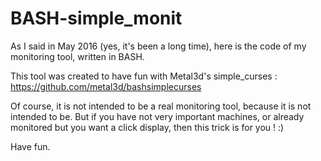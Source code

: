 # BASH-simple_monit


As I said in May 2016 (yes, it's been a long time), here is the code of my monitoring tool, written in BASH.

This tool was created to have fun with Metal3d's simple_curses :
https://github.com/metal3d/bashsimplecurses

Of course, it is not intended to be a real monitoring tool, because it is not intended to be. 
But if you have not very important machines, or already monitored but you want a click display, then this trick is for you ! :)

Have fun.
